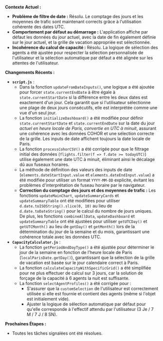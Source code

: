 **Contexte Actuel :**

*   **Problème de filtre de date :** Résolu. Le comptage des jours et les moyennes de trafic sont maintenant corrects grâce à l'utilisation cohérente des dates UTC.
*   **Comportement par défaut au démarrage :** L'application affiche par défaut les données du jour actuel, avec la date de fin également définie sur le jour actuel, et la grille de vacation appropriée est sélectionnée.
*   **Incohérence du calcul de capacité :** Résolu. La logique de sélection des agents a été ajustée pour respecter la sélection personnalisée de l'utilisateur et la sélection automatique par défaut a été alignée sur les attentes de l'utilisateur.

**Changements Récents :**

*   **`script.js`** :
    *   Dans la fonction `updateFromDateInputs()`, une logique a été ajoutée pour forcer `state.currentEndDate` à être égale à `state.currentStartDate` si la différence entre les deux dates est exactement d'un jour. Cela garantit que si l'utilisateur sélectionne une plage de deux jours consécutifs, elle est interprétée comme une vue d'un seul jour.
    *   La fonction `initializeDashboard()` a été modifiée pour définir `state.currentStartDate` et `state.currentEndDate` sur la date du jour *actuel en heure locale de Paris, convertie en UTC à minuit*, assurant une cohérence avec les données COHOR et une sélection correcte de la grille. Les inputs de date affichent toujours la date locale de Paris.
    *   La fonction `processCohorCSV()` a été corrigée pour que le filtrage initial des données (`flights.filter(f => f.date >= todayUTC)`) utilise également une date UTC à minuit, éliminant ainsi le décalage dû aux fuseaux horaires.
    *   La méthode de définition des valeurs des inputs de date (`elements.dateStartInput.value` et `elements.dateEndInput.value`) a été modifiée pour utiliser un format `YYYY-MM-DD` explicite, évitant les problèmes d'interprétation de fuseau horaire par le navigateur.
    *   **Correction du comptage des jours et des moyennes de trafic :** Les fonctions `updateMainChart`, `updateSummaryCards` et `updateSummaryTable` ont été modifiées pour utiliser `d.date.toISOString().slice(0, 10)` au lieu de `d.date.toDateString()` pour le calcul du nombre de jours uniques. De plus, les fonctions `combineAllData`, `updateDashboard` et `updateSummaryTable` ont été ajustées pour utiliser `getUTCDay()` et `getUTCMonth()` au lieu de `getDay()` et `getMonth()` lors de la détermination du jour de la semaine et du mois, garantissant une cohérence totale avec les données UTC.
*   **`CapacityCalculator.js`** :
    *   La fonction `getPeriodAndDayType()` a été ajustée pour déterminer le jour de la semaine en fonction de l'heure locale de Paris (`localParisDate.getDay()`), garantissant que la sélection de la grille de vacation est basée sur le jour calendaire correct à Paris.
    *   La fonction `calculateCapacityWithSpecificGrid()` a été simplifiée pour ne plus effectuer de calcul sur 3 jours, car la solution de forçage de la capacité à 6 agents la nuit est suffisante.
    *   La fonction `selectAgentProfiles()` a été corrigée pour :
        *   S'assurer que la `customSelection` de l'utilisateur est correctement utilisée si elle est fournie et contient des agents (même si l'objet est initialement vide).
        *   Ajuster la logique de sélection automatique par défaut pour qu'elle corresponde à l'effectif attendu par l'utilisateur (3 Je / 7 M / 7 J / 8 SN).

**Prochaines Étapes :**

*   Toutes les tâches signalées ont été résolues.

